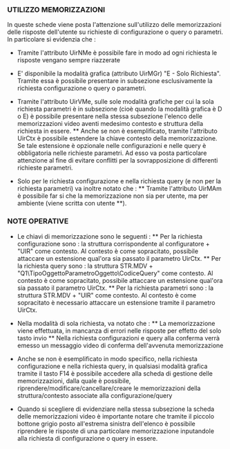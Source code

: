 ### UTILIZZO MEMORIZZAZIONI

In queste schede viene posta l'attenzione sull'utilizzo delle memorizzazioni delle risposte dell'utente su richieste di configurazione o query o parametri. In particolare si evidenzia che : 
* Tramite l'attributo UirNMe è possibile fare in modo ad ogni richiesta le risposte vengano sempre riazzerate
* E' disponibile la modalità grafica (attributo UirMGr) "E - Solo Richiesta". Tramite essa è possibile presentare in subsezione esclusivamente la richiesta configurazione o query o parametri.
* Tramite l'attributo UirVMe, sulle sole modalità grafiche per cui la sola richiesta parametri è in subsezione (cioè quando la modalità grafica è D o E) è possibile presentare nella stessa subsezione l'elenco delle memorizzazioni video aventi medesimo contesto e struttura della richiesta in essere.
** Anche se non è esemplificato, tramite l'attributo UirCtx è possibile estendere la chiave contesto della memorizzazione. Se tale estensione è opzionale nelle configurazioni e nelle query è obbligatoria nelle richieste parametri. Ad esso va posta particolare attenzione al fine di evitare  conflitti per la sovrapposizione di differenti richieste parametri.

* Solo per le richiesta configurazione e nella richiesta query (e non per la richiesta parametri) va inoltre notato che : 
** Tramite l'attributo UirMAm è possibile far si che la memorizzazione non sia per utente, ma per ambiente (viene scritta con utente **).

### NOTE OPERATIVE

* Le chiavi di memorizzazione sono le seguenti : 
** Per la richiesta configurazione sono :  la struttura corrispondente al configuratore + "UIR\" come contesto. Al contesto è come sopracitato, possibile attaccare un estensione qual'ora sia passato il parametro UirCtx.
** Per la richiesta query sono :  la struttura STR.MDV + "Q1\TipoOggettoParametroOggetto\CodiceQuery\" come contesto. Al contesto è come sopracitato, possibile attaccare un estensione qual'ora sia passato il parametro UirCtx.
** Per la richiesta parametri sono :  la struttura STR.MDV + "UIR\" come contesto. Al contesto è come sopracitato è necessario attaccare un estensione tramite il parametro UirCtx.

* Nella modalità di sola richiesta, va notato che : 
** La memorizzazione viene effettuata, in mancanza di errori nelle risposte per effetto del solo tasto invio
** Nella richiesta configurazioni e query alla conferma verrà emesso un messaggio video di conferma dell'avvenuta memorizzazione

* Anche se non è esemplificato in modo specifico, nella richiesta configurazione e nella richiesta query, in qualsiasi modalità grafica tramite il tasto F14 è possibile accedere alla scheda di gestione delle memorizzazioni, dalla quale è possibile, riprendere/modificare/cancellare/creare le memorizzazioni della struttura/contesto associate alla configurazione/query

* Quando si scegliere di evidenziare nella stessa subsezione la scheda delle memorizzazioni video è importante notare che tramite il piccolo bottone grigio posto all'estrema sinistra dell'elenco è possibile riprendere le risposte di una particolare memorizzazione inputandole alla richiesta di configurazione o query in essere.

